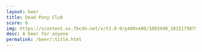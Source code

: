 ```yaml
---
layout: beer
title: Dead Pony Club
score: 6
img: https://scontent.xx.fbcdn.net/v/t1.0-0/p480x480/1003490_10151798796948745_2041837456_n.jpg?oh=64092c56d644a837faa76dab51256c63&oe=586560D4
desc: A beer for anyone
permalink: /beer/:title.html
---
```

